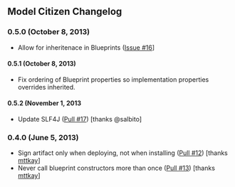 ## Model Citizen Changelog

### 0.5.0 (October 8, 2013)

* Allow for inheritenace in Blueprints ([Issue #16](https://github.com/mguymon/model-citizen/issues/16)]

#### 0.5.1 (October 8, 2013)

* Fix ordering of Blueprint properties so implementation properties overrides inherited.

#### 0.5.2 (November 1, 2013

* Update SLF4J ([Pull #17](https://github.com/mguymon/model-citizen/pull/17)) [thanks @salbito]

### 0.4.0 (June 5, 2013)

* Sign artifact only when deploying, not when installing ([Pull #12](https://github.com/mguymon/model-citizen/pull/12)) [thanks [mttkay](https://github.com/mttkay)]
* Never call blueprint constructors more than once ([Pull #13](https://github.com/mguymon/model-citizen/pull/13)) [thanks [mttkay](https://github.com/mttkay)]

